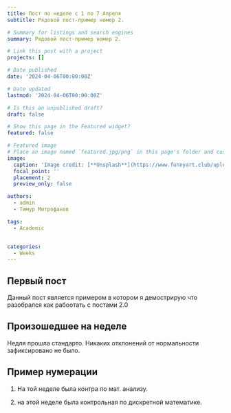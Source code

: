 ```yaml
---
title: Пост по неделе с 1 по 7 Апреля
subtitle: Рядовой пост-пример номер 2.

# Summary for listings and search engines
summary: Рядовой пост-пример номер 2.

# Link this post with a project
projects: []

# Date published
date: '2024-04-06T00:00:00Z'

# Date updated
lastmod: '2024-04-06T00:00:00Z'

# Is this an unpublished draft?
draft: false

# Show this page in the Featured widget?
featured: false

# Featured image
# Place an image named `featured.jpg/png` in this page's folder and customize its options here.
image:
  caption: 'Image credit: [**Unsplash**](https://www.funnyart.club/uploads/posts/2022-10/1666335577_34-www-funnyart-club-p-kartinki-ucheba-obrazovanie-krasivo-35.jpg)'
  focal_point: ''
  placement: 2
  preview_only: false

authors:
  - admin
  - Тимур Митрофанов

tags:
  - Academic


categories:
  - Weeks
---
```


## Первый пост

Данный пост является примером в котором я демострирую что разобрался как рабоотать с постами 2.0

## Произошедшее на неделе

Недля прошла стандарто. Никаких отклонений от нормальности зафиксировано не было.

## Пример нумерации

1. На той неделе была контра по мат. анализу.

2. на этой неделе была контрольная по дискретной математике.


